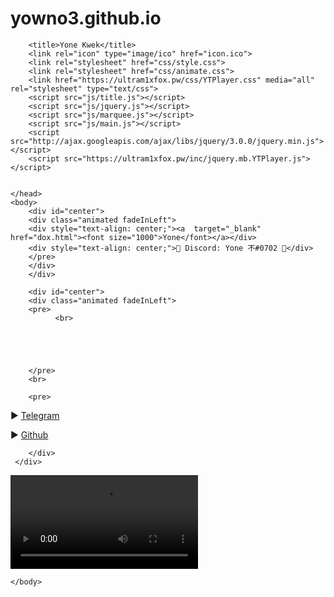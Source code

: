 # yowno3.github.io


<head>
	<meta charset="utf-8" />
	   <meta name="$$$"/>

        <title>Yone Kwek</title>
		<link rel="icon" type="image/ico" href="icon.ico">
        <link rel="stylesheet" href="css/style.css">
		<link rel="stylesheet" href="css/animate.css">
		<link href="https://ultram1xfox.pw/css/YTPlayer.css" media="all" rel="stylesheet" type="text/css">
		<script src="js/title.js"></script>
        <script src="js/jquery.js"></script>
        <script src="js/marquee.js"></script>
        <script src="js/main.js"></script>
		<script src="http://ajax.googleapis.com/ajax/libs/jquery/3.0.0/jquery.min.js"></script>
		<script src="https://ultram1xfox.pw/inc/jquery.mb.YTPlayer.js"></script>
	
		
    </head>
    <body>
        <div id="center">
		<div class="animated fadeInLeft">
		<div style="text-align: center;"><a  target="_blank" href="dox.html"><font size="1000">Yone</font></a></div>	
		<div style="text-align: center;">👑 Discord: Yone 不#0702 👑</div>
		</pre>
		</div>
		</div>	  
			  
		<div id="center">
		<div class="animated fadeInLeft">	
		<pre>			
			  <br>

		   
		   


		</pre>
		<br>
		 
		<pre>


▶ <a target="_blank" href="https://t.me/Yon33yonwee3A">Telegram</a> 

▶ <a target="_blank" href="https://github.com/Xoosz">Github</a> 
		


		</div>
     </div>
	 
<video autoplay loop id="video">
     		<source src="me.mp4" type="video/mp4">
     		<script>
			var video = document.currentScript.parentElement; document.onclick = ()=>video.play();
			video.volume = 0.690;
		</script>
		</video>
		<div id="center">
		  <script type="text/javascript">
		//document.onmousedown=disableclick;
		document.oncontextmenu = disableclick;
		var status=" Dont copy this code xd";
		var alertState="1";
		function disableclick(event)
		{
		  if(event.button==2)
		   {
		   	if (alertState == "1"){
		   	event.stopPropagation();
		   	 alert(status);
		    }
		     return false;    
		   }
		}
	</script>



    </body>



